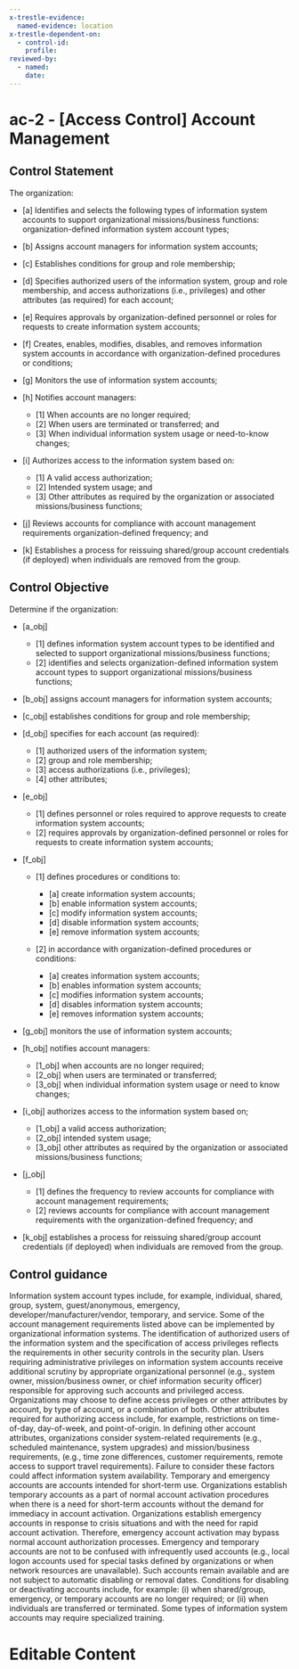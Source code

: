 ```yaml
---
x-trestle-evidence:
  named-evidence: location
x-trestle-dependent-on:
  - control-id:
    profile:
reviewed-by:
  - named:
    date:
---
```


# ac-2 - \[Access Control\] Account Management

## Control Statement

The organization:

- \[a\] Identifies and selects the following types of information system accounts to support organizational missions/business functions: organization-defined information system account types;

- \[b\] Assigns account managers for information system accounts;

- \[c\] Establishes conditions for group and role membership;

- \[d\] Specifies authorized users of the information system, group and role membership, and access authorizations (i.e., privileges) and other attributes (as required) for each account;

- \[e\] Requires approvals by organization-defined personnel or roles for requests to create information system accounts;

- \[f\] Creates, enables, modifies, disables, and removes information system accounts in accordance with organization-defined procedures or conditions;

- \[g\] Monitors the use of information system accounts;

- \[h\] Notifies account managers:

  - \[1\] When accounts are no longer required;
  - \[2\] When users are terminated or transferred; and
  - \[3\] When individual information system usage or need-to-know changes;

- \[i\] Authorizes access to the information system based on:

  - \[1\] A valid access authorization;
  - \[2\] Intended system usage; and
  - \[3\] Other attributes as required by the organization or associated missions/business functions;

- \[j\] Reviews accounts for compliance with account management requirements organization-defined frequency; and

- \[k\] Establishes a process for reissuing shared/group account credentials (if deployed) when individuals are removed from the group.

## Control Objective

Determine if the organization:

- \[a_obj\]

  - \[1\] defines information system account types to be identified and selected to support organizational missions/business functions;
  - \[2\] identifies and selects organization-defined information system account types to support organizational missions/business functions;

- \[b_obj\] assigns account managers for information system accounts;

- \[c_obj\] establishes conditions for group and role membership;

- \[d_obj\] specifies for each account (as required):

  - \[1\] authorized users of the information system;
  - \[2\] group and role membership;
  - \[3\] access authorizations (i.e., privileges);
  - \[4\] other attributes;

- \[e_obj\]

  - \[1\] defines personnel or roles required to approve requests to create information system accounts;
  - \[2\] requires approvals by organization-defined personnel or roles for requests to create information system accounts;

- \[f_obj\]

  - \[1\] defines procedures or conditions to:

    - \[a\] create information system accounts;
    - \[b\] enable information system accounts;
    - \[c\] modify information system accounts;
    - \[d\] disable information system accounts;
    - \[e\] remove information system accounts;

  - \[2\] in accordance with organization-defined procedures or conditions:

    - \[a\] creates information system accounts;
    - \[b\] enables information system accounts;
    - \[c\] modifies information system accounts;
    - \[d\] disables information system accounts;
    - \[e\] removes information system accounts;

- \[g_obj\] monitors the use of information system accounts;

- \[h_obj\] notifies account managers:

  - \[1_obj\] when accounts are no longer required;
  - \[2_obj\] when users are terminated or transferred;
  - \[3_obj\] when individual information system usage or need to know changes;

- \[i_obj\] authorizes access to the information system based on;

  - \[1_obj\] a valid access authorization;
  - \[2_obj\] intended system usage;
  - \[3_obj\] other attributes as required by the organization or associated missions/business functions;

- \[j_obj\]

  - \[1\] defines the frequency to review accounts for compliance with account management requirements;
  - \[2\] reviews accounts for compliance with account management requirements with the organization-defined frequency; and

- \[k_obj\] establishes a process for reissuing shared/group account credentials (if deployed) when individuals are removed from the group.

## Control guidance

Information system account types include, for example, individual, shared, group, system, guest/anonymous, emergency, developer/manufacturer/vendor, temporary, and service. Some of the account management requirements listed above can be implemented by organizational information systems. The identification of authorized users of the information system and the specification of access privileges reflects the requirements in other security controls in the security plan. Users requiring administrative privileges on information system accounts receive additional scrutiny by appropriate organizational personnel (e.g., system owner, mission/business owner, or chief information security officer) responsible for approving such accounts and privileged access. Organizations may choose to define access privileges or other attributes by account, by type of account, or a combination of both. Other attributes required for authorizing access include, for example, restrictions on time-of-day, day-of-week, and point-of-origin. In defining other account attributes, organizations consider system-related requirements (e.g., scheduled maintenance, system upgrades) and mission/business requirements, (e.g., time zone differences, customer requirements, remote access to support travel requirements). Failure to consider these factors could affect information system availability. Temporary and emergency accounts are accounts intended for short-term use. Organizations establish temporary accounts as a part of normal account activation procedures when there is a need for short-term accounts without the demand for immediacy in account activation. Organizations establish emergency accounts in response to crisis situations and with the need for rapid account activation. Therefore, emergency account activation may bypass normal account authorization processes. Emergency and temporary accounts are not to be confused with infrequently used accounts (e.g., local logon accounts used for special tasks defined by organizations or when network resources are unavailable). Such accounts remain available and are not subject to automatic disabling or removal dates. Conditions for disabling or deactivating accounts include, for example: (i) when shared/group, emergency, or temporary accounts are no longer required; or (ii) when individuals are transferred or terminated. Some types of information system accounts may require specialized training.

# Editable Content

<!-- Make additions and edits below -->
<!-- The above represents the contents of the control as received by the profile, prior to additions. -->
<!-- If the profile makes additions to the control, they will appear below. -->
<!-- The above may not be edited but you may edit the content below, and/or introduce new additions to be made by the profile. -->
<!-- The content here will then replace what is in the profile for this control, after running profile-assemble. -->
<!-- The current profile has no added parts for this control, but you may add new ones here. -->
<!-- Each addition must have a heading of the form ## Control my_addition_name -->
<!-- See https://ibm.github.io/compliance-trestle/tutorials/ssp_profile_catalog_authoring/ssp_profile_catalog_authoring for guidance. -->
